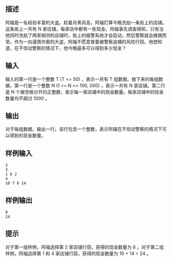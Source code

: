 ## 描述


阿福是一名经验丰富的大盗。趁着月黑风高，阿福打算今晚洗劫一条街上的店铺。这条街上一共有 N 家店铺，每家店中都有一些现金。阿福事先调查得知，只有当他同时洗劫了两家相邻的店铺时，街上的报警系统才会启动，然后警察就会蜂拥而至。作为一向谨慎作案的大盗，阿福不愿意冒着被警察追捕的风险行窃。他想知道，在不惊动警察的情况下，他今晚最多可以得到多少现金？

## 输入


输入的第一行是一个整数 T (T <= 50) ，表示一共有 T 组数据。接下来的每组数据，第一行是一个整数 N (1 <= N <= 100, 000) ，表示一共有 N 家店铺。第二行是 N 个被空格分开的正整数，表示每一家店铺中的现金数量。每家店铺中的现金数量均不超过 1000 。

## 输出


对于每组数据，输出一行。该行包含一个整数，表示阿福在不惊动警察的情况下可以得到的现金数量。

## 样例输入


```
2
3
1 8 2
4
10 7 6 14
```


## 样例输出


```
8
24
```


## 提示


对于第一组样例，阿福选择第 2 家店铺行窃，获得的现金数量为 8 。对于第二组样例，阿福选择第 1 和 4 家店铺行窃，获得的现金数量为 10 + 14 = 24 。

